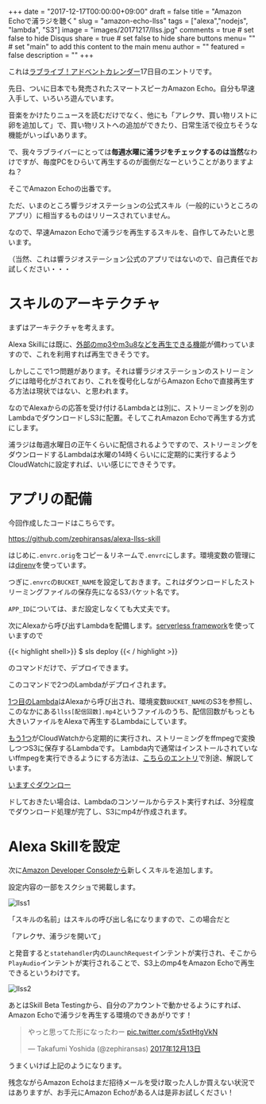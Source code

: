 +++
date = "2017-12-17T00:00:00+09:00"
draft = false
title = "Amazon Echoで浦ラジを聴く"
slug = "amazon-echo-llss"
tags = ["alexa","nodejs", "lambda", "S3"]
image = "images/20171217/llss.jpg"
comments = true	# set false to hide Disqus
share = true	# set false to hide share buttons
menu= ""		# set "main" to add this content to the main menu
author = ""
featured = false
description = ""
+++

これは[ラブライブ！アドベントカレンダー](adventar.org/calendars/2079)17日目のエントリです。

先日、ついに日本でも発売されたスマートスピーカAmazon Echo。自分も早速入手して、いろいろ遊んでいます。

音楽をかけたりニュースを読むだけでなく、他にも「アレクサ、買い物リストに卵を追加して」で、買い物リストへの追加ができたり、日常生活で役立ちそうな機能がいっぱいあります。

で、我々ラブライバーにとっては**毎週水曜に浦ラジをチェックするのは当然**なわけですが、毎度PCをひらいて再生するのが面倒だなーということがありますよね？

そこでAmazon Echoの出番です。

ただ、いまのところ響ラジオステーションの公式スキル（一般的にいうところのアプリ）に相当するものはリリースされていません。

なので、早速Amazon Echoで浦ラジを再生するスキルを、自作してみたいと思います。

（当然、これは響ラジオステーション公式のアプリではないので、自己責任でお試しください・・・

# スキルのアーキテクチャ

まずはアーキテクチャを考えます。

Alexa Skillには既に、[外部のmp3やm3u8などを再生できる機能](https://developer.amazon.com/ja/docs/custom-skills/audioplayer-interface-reference.html#play)が備わっていますので、これを利用すれば再生できそうです。

しかしここで1つ問題があります。それは響ラジオステーションのストリーミングには暗号化がされており、これを復号化しながらAmazon Echoで直接再生する方法は現状ではない、と思われます。

なのでAlexaからの応答を受け付けるLambdaとは別に、ストリーミングを別のLambdaでダウンロードしS3に配置。そしてこれAmazon Echoで再生する方式にします。

浦ラジは毎週水曜日の正午くらいに配信されるようですので、ストリーミングをダウンロードするLambdaは水曜の14時くらいにに定期的に実行するようCloudWatchに設定すれば、いい感じにできそうです。

# アプリの配備

今回作成したコードはこちらです。

https://github.com/zephiransas/alexa-llss-skill

はじめに```.envrc.orig```をコピー＆リネームで```.envrc```にします。環境変数の管理には[direnv](https://github.com/direnv/direnv)を使っています。

つぎに```.envrc```の```BUCKET_NAME```を設定しておきます。これはダウンロードしたストリーミングファイルの保存先になるS3バケット名です。

```APP_ID```については、まだ設定しなくても大丈夫です。

次にAlexaから呼び出すLambdaを配備します。[serverless framework](https://serverless.com/)を使っていますので

{{< highlight shell>}}
$ sls deploy
{{< / highlight >}}

のコマンドだけで、デプロイできます。

このコマンドで2つのLambdaがデプロイされます。

[1つ目のLambda](https://github.com/zephiransas/alexa-llss-skill/blob/master/handler.js)はAlexaから呼び出され、環境変数```BUCKET_NAME```のS3を参照し、このなかにある```llss[配信回数].mp4```というファイルのうち、配信回数がもっとも大きいファイルをAlexaで再生するLambdaにしています。

[もう1つ](https://github.com/zephiransas/alexa-llss-skill/blob/master/download.js)がCloudWatchから定期的に実行され、ストリーミングをffmpegで変換しつつS3に保存するLambdaです。
Lambda内で通常はインストールされていないffmpegを実行できるようにする方法は、[こちらのエントリ](http://localhost:1313/post/add-command-to-lambda/)で別途、解説しています。

[いますぐダウンロー](https://java.com/ja/)

ドしておきたい場合は、Lambdaのコンソールからテスト実行すれば、3分程度でダウンロード処理が完了し、S3にmp4が作成されます。

# Alexa Skillを設定

次に[Amazon Developer Consoleから](https://developer.amazon.com/home.html)新しくスキルを追加します。

設定内容の一部をスクショで掲載します。

![llss1](/images/20171217/llss1.png)

「スキルの名前」はスキルの呼び出し名になりますので、この場合だと

「アレクサ、浦ラジを開いて」

と発音すると```statehandler```内の```LaunchRequest```インテントが実行され、そこから```PlayAudio```インテントが実行されることで、S3上のmp4をAmazon Echoで再生できるというわけです。

![llss2](/images/20171217/llss2.png)

あとはSkill Beta Testingから、自分のアカウントで動かせるようにすれば、Amazon Echoで浦ラジを再生する環境のできあがりです！

<blockquote class="twitter-tweet" data-lang="ja"><p lang="ja" dir="ltr">やっと思ってた形になったわー <a href="https://t.co/s5xtHtgVkN">pic.twitter.com/s5xtHtgVkN</a></p>&mdash; Takafumi Yoshida (@zephiransas) <a href="https://twitter.com/zephiransas/status/940896837816303616?ref_src=twsrc%5Etfw">2017年12月13日</a></blockquote>
<script async src="https://platform.twitter.com/widgets.js" charset="utf-8"></script>

うまくいけば上記のようになります。

残念ながらAmazon Echoはまだ招待メールを受け取った人しか買えない状況ではありますが、お手元にAmazon Echoがある人は是非お試しください！
